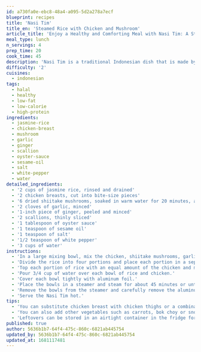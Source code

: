 ```yaml
---
id: a730fa0e-ebc8-48a4-a095-5d2a278a7ecf
blueprint: recipes
title: 'Nasi Tim'
title_en: 'Steamed Rice with Chicken and Mushroom'
article_title: 'Enjoy a Healthy and Comforting Meal with Nasi Tim: A Steamed Rice with Chicken and Mushroom Recipe'
meal_type: lunch
n_servings: 4
prep_time: 20
cook_time: 45
description: 'Nasi Tim is a traditional Indonesian dish that is made by steaming rice with chicken and mushrooms, resulting in a healthy and comforting meal. This recipe serves four people and takes approximately one hour to prepare and cook. Nasi Tim is perfect for those who are looking for a low-fat, low-calorie meal that is packed with protein and nutrients.'
difficulty: '2'
cuisines:
  - indonesian
tags:
  - halal
  - healthy
  - low-fat
  - low-calorie
  - high-protein
ingredients:
  - jasmine-rice
  - chicken-breast
  - mushroom
  - garlic
  - ginger
  - scallion
  - oyster-sauce
  - sesame-oil
  - salt
  - white-pepper
  - water
detailed_ingredients:
  - '2 cups of jasmine rice, rinsed and drained'
  - '2 chicken breasts, cut into bite-size pieces'
  - '6 dried shiitake mushrooms, soaked in warm water for 20 minutes, and thinly sliced'
  - '2 cloves of garlic, minced'
  - '1-inch piece of ginger, peeled and minced'
  - '2 scallions, thinly sliced'
  - '1 tablespoon of oyster sauce'
  - '1 teaspoon of sesame oil'
  - '1 teaspoon of salt'
  - '1/2 teaspoon of white pepper'
  - '3 cups of water'
instructions:
  - 'In a large mixing bowl, mix the chicken, shiitake mushrooms, garlic, ginger, scallions, oyster sauce, sesame oil, salt, and white pepper.'
  - 'Divide the rice into four portions and place each portion in a separate heatproof bowl.'
  - 'Top each portion of rice with an equal amount of the chicken and mushroom mixture.'
  - 'Pour 3/4 cup of water over each bowl of rice and chicken.'
  - 'Cover each bowl tightly with aluminum foil.'
  - 'Place the bowls in a steamer and steam for about 45 minutes or until the rice is fully cooked and the chicken is tender.'
  - 'Remove the bowls from the steamer and carefully remove the aluminum foil cover.'
  - 'Serve the Nasi Tim hot.'
tips:
  - 'You can substitute chicken breast with chicken thighs or a combination of both for a richer flavor.'
  - 'You can also add other vegetables such as carrots, bok choy or snow peas.'
  - 'Leftovers can be stored in an airtight container in the fridge for up to 3 days. To reheat, add a splash of water to the container and microwave for 1-2 minutes or until heated through.'
published: true
author: 5636b1b7-64f4-475c-860c-6821ab445754
updated_by: 5636b1b7-64f4-475c-860c-6821ab445754
updated_at: 1681117481
---
```


